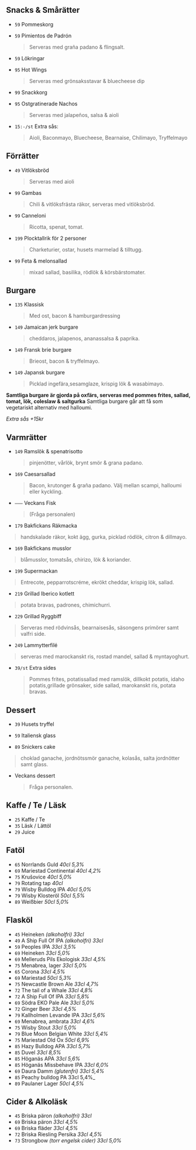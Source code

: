 

## Snacks & Smårätter

* `59` Pommeskorg

* `59` Pimientos de Padrón 
  > Serveras med graña padano & flingsalt.
  
* `59` Lökringar 

* `95` Hot Wings
  > Serveras med grönsaksstavar & bluecheese dip

* `99` Snackkorg

* `95` Ostgratinerade Nachos
  > Serveras med jalapeños, salsa & aioli

* `15:-/st` Extra sås:
  > Aioli, Baconmayo, Bluecheese, Bearnaise, Chilimayo, Tryffelmayo


## Förrätter

* `49` Vitlöksbröd
  > Serveras med aioli

* `99` Gambas
  > Chili & vitlöksfrästa räkor, serveras med vitlöksbröd.

* `99` Canneloni
  > Ricotta, spenat, tomat.

* `199` Plocktallrik för 2 personer
  > Charketurier, ostar, husets marmelad & tilltugg.

* `99` Feta & melonsallad
  > mixad sallad, basilika, rödlök & körsbärstomater.


## Burgare

* `135` Klassisk
  > Med ost, bacon & hamburgardressing

* `149` Jamaican jerk burgare
  > cheddaros, jalapenos, ananassalsa & paprika.

* `149` Fransk brie burgare
  > Brieost, bacon & tryffelmayo.

* `149` Japansk burgare
  > Picklad ingefära,sesamglaze, krispig lök & wasabimayo.

**Samtliga burgare är gjorda på oxfärs, serveras med pommes frites, sallad, tomat, lök, coleslaw & saltgurka**
Samtliga burgare går att få som vegetariskt alternativ med halloumi.

*Extra sås +15kr*



## Varmrätter

* `149` Ramslök & spenatrisotto
  > pinjenötter, vårlök, brynt smör & grana padano.

* `169` Caesarsallad
  > Bacon, krutonger & graña padano. Välj mellan scampi, halloumi eller kyckling.

* `–––` Veckans Fisk
  > (Fråga personalen)

 * `179` Bakfickans Räkmacka
  > handskalade räkor, kokt ägg, gurka, picklad rödlök, citron & dillmayo.
  > 

 * `169` Bakfickans musslor
  > blåmusslor, tomatsås, chirizo, lök & koriander.

 * `199` Supermackan
  > Entrecote, pepparrotscréme, ekrökt cheddar, krispig lök, sallad.
  
  * `219` Grillad Iberico kotlett
  > potata bravas, padrones, chimichurri.
  
 * `229` Grillad Ryggbiff 
  > Serveras med rödvinsås, bearnaisesås, säsongens primörer samt valfri side.
  
  * `249` Lammytterfilé
  > serveras med marockanskt ris, rostad mandel, sallad & myntayoghurt.

* `39/st` Extra sides
  > Pommes frites, potatissallad med ramslök, dillkokt potatis, idaho potatis,grillade grönsaker, side sallad, marokanskt ris, potata bravas.
  

## Dessert

* `39` Husets tryffel

* `59` Italiensk glass
  
* `89` Snickers cake
> choklad ganache, jordnötssmör ganache, kolasås, salta jordnötter samt glass.

* Veckans dessert
  > Fråga personalen.


## Kaffe / Te / Läsk

* `25` Kaffe / Te
* `35` Läsk / Lättöl
* `29` Juice


## Fatöl

* `65` Norrlands Guld _40cl 5,3%_
* `69` Mariestad Continental _40cl 4,2%_
* `75` Krušovice _40cl 5,0%_
* `79` Rotating tap _40cl_
* `79` Wisby Bulldog IPA _40cl 5,0%_
* `79` Wisby Klosteröl _50cl 5,5%_
* `89`  Weißbier _50cl 5,0%_


## Flasköl

* `45` Heineken _(alkoholfri) 33cl_
* `49` A Ship Full Of IPA _(alkoholfri) 33cl_
* `59` Peoples IPA _33cl 3,5%_
* `69` Heineken _33cl 5,0%_
* `69` Melleruds Pils Ekologisk _33cl 4,5%_
* `75` Menabrea, lager _33cl 5,0%_
* `65` Corona _33cl 4,5%_
* `69` Mariestad _50cl 5,3%_
* `75` Newcastle Brown Ale _33cl 4,7%_
* `72` The tail of a Whale _33cl 4,8%_
* `72` A Ship Full Of IPA _33cl 5,8%_
* `69` Södra EKO Pale Ale _33cl 5,0%_
* `72` Ginger Beer _33cl 4,5%_
* `79` Kallholmen Levande IPA _33cl 5,6%_
* `69` Menabrea, ambrata _33cl 4,6%_
* `75` Wisby Stout _33cl 5,0%_
* `79` Blue Moon Belgian White _33cl 5,4%_
* `75` Mariestad Old Ox _50cl 6,9%_
* `85` Hazy Bulldog APA _33cl 5,7%_
* `85` Duvel _33cl 8,5%_
* `85` Höganäs APA _33cl 5,6%_
* `85` Höganäs Missbehave IPA _33cl 6,0%_
* `69` Daura Damm _(glutenfri) 33cl 5,4%_
* `85` Peachy bulldog PA 33cl 5,4%_
* `89` Paulaner Lager _50cl 4,5%_


## Cider & Alkoläsk

* `45` Briska päron _(alkoholfri) 33cl_
* `69` Briska päron _33cl 4,5%_
* `69` Briska fläder _33cl 4,5%_
* `72` Briska Riesling Persika _33cl 4,5%_
* `73` Strongbow _(torr engelsk cider) 33cl 5,0%_


